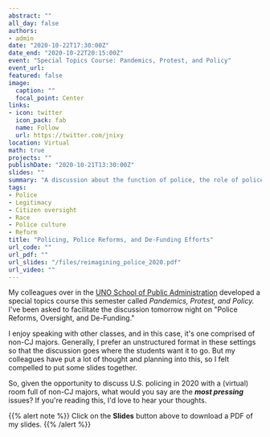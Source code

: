 ```yaml
---
abstract: ""
all_day: false
authors: 
- admin
date: "2020-10-22T17:30:00Z"
date_end: "2020-10-22T20:15:00Z"
event: "Special Topics Course: Pandemics, Protest, and Policy"
event_url: 
featured: false
image:
  caption: ""
  focal_point: Center
links:
- icon: twitter
  icon_pack: fab
  name: Follow
  url: https://twitter.com/jnixy
location: Virtual
math: true
projects: ""
publishDate: "2020-10-21T13:30:00Z"
slides: ""
summary: "A discussion about the function of police, the role of police oversight, and various reforms that have been suggested."
tags: 
- Police
- Legitimacy
- Citizen oversight
- Race
- Police culture
- Reform
title: "Policing, Police Reforms, and De-Funding Efforts"
url_code: ""
url_pdf: ""
url_slides: "/files/reimagining_police_2020.pdf"
url_video: ""
---
```


My colleagues over in the [UNO School of Public Administration](https://www.unomaha.edu/college-of-public-affairs-and-community-service/public-administration/index.php) developed a special topics course this semester called *Pandemics, Protest, and Policy.* I've been asked to facilitate the discussion tomorrow night on "Police Reforms, Oversight, and De-Funding." 

I enjoy speaking with other classes, and in this case, it's one comprised of non-CJ majors. Generally, I prefer an unstructured format in these settings so that the discussion goes where the students want it to go. But my colleagues have put a lot of thought and planning into this, so I felt compelled to put some slides together. 

So, given the opportunity to discuss U.S. policing in 2020 with a (virtual) room full of non-CJ majors, what would you say are the ***most pressing*** issues? If you're reading this, I'd love to hear your thoughts.

{{% alert note %}}
Click on the **Slides** button above to download a PDF of my slides.
{{% /alert %}}